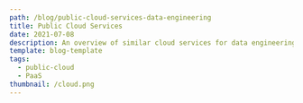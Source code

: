 ```yaml
---
path: /blog/public-cloud-services-data-engineering
title: Public Cloud Services
date: 2021-07-08
description: An overview of similar cloud services for data engineering.
template: blog-template
tags:
  - public-cloud
  - PaaS
thumbnail: /cloud.png
---
```


